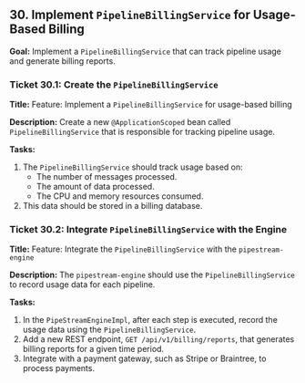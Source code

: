 ## 30. Implement `PipelineBillingService` for Usage-Based Billing

**Goal:** Implement a `PipelineBillingService` that can track pipeline usage and generate billing reports.

### Ticket 30.1: Create the `PipelineBillingService`

**Title:** Feature: Implement a `PipelineBillingService` for usage-based billing

**Description:**
Create a new `@ApplicationScoped` bean called `PipelineBillingService` that is responsible for tracking pipeline usage.

**Tasks:**
1.  The `PipelineBillingService` should track usage based on:
    *   The number of messages processed.
    *   The amount of data processed.
    *   The CPU and memory resources consumed.
2.  This data should be stored in a billing database.

### Ticket 30.2: Integrate `PipelineBillingService` with the Engine

**Title:** Feature: Integrate the `PipelineBillingService` with the `pipestream-engine`

**Description:**
The `pipestream-engine` should use the `PipelineBillingService` to record usage data for each pipeline.

**Tasks:**
1.  In the `PipeStreamEngineImpl`, after each step is executed, record the usage data using the `PipelineBillingService`.
2.  Add a new REST endpoint, `GET /api/v1/billing/reports`, that generates billing reports for a given time period.
3.  Integrate with a payment gateway, such as Stripe or Braintree, to process payments.
